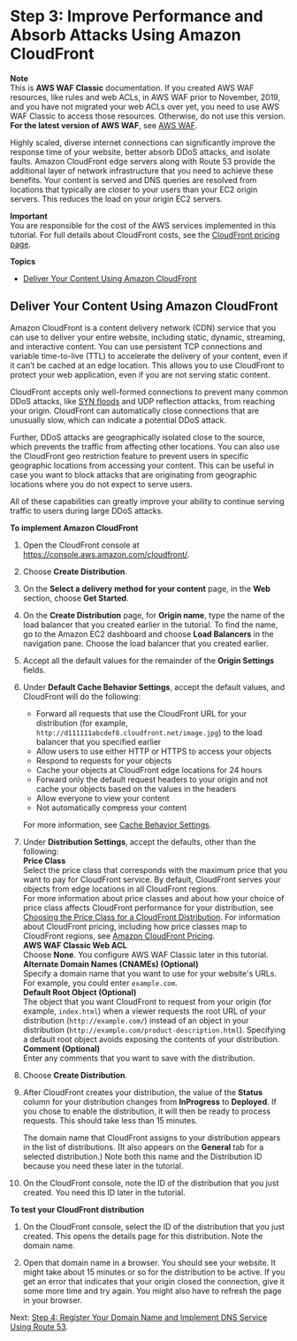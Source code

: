 # Step 3: Improve Performance and Absorb Attacks Using Amazon CloudFront<a name="classic-tutorials-ddos-cross-service-CF"></a>

**Note**  
This is **AWS WAF Classic** documentation\. If you created AWS WAF resources, like rules and web ACLs, in AWS WAF prior to November, 2019, and you have not migrated your web ACLs over yet, you need to use AWS WAF Classic to access those resources\. Otherwise, do not use this version\.  
**For the latest version of AWS WAF**, see [AWS WAF](waf-chapter.md)\. 

Highly scaled, diverse internet connections can significantly improve the response time of your website, better absorb DDoS attacks, and isolate faults\. Amazon CloudFront edge servers along with Route 53 provide the additional layer of network infrastructure that you need to achieve these benefits\. Your content is served and DNS queries are resolved from locations that typically are closer to your users than your EC2 origin servers\. This reduces the load on your origin EC2 servers\.

**Important**  
You are responsible for the cost of the AWS services implemented in this tutorial\. For full details about CloudFront costs, see the [CloudFront pricing page](https://aws.amazon.com/cloudfront/pricing/)\. 

**Topics**
+ [Deliver Your Content Using Amazon CloudFront](#classic-tutorials-ddos-cross-service-CF-implement)

## Deliver Your Content Using Amazon CloudFront<a name="classic-tutorials-ddos-cross-service-CF-implement"></a>

Amazon CloudFront is a content delivery network \(CDN\) service that you can use to deliver your entire website, including static, dynamic, streaming, and interactive content\. You can use persistent TCP connections and variable time\-to\-live \(TTL\) to accelerate the delivery of your content, even if it can’t be cached at an edge location\. This allows you to use CloudFront to protect your web application, even if you are not serving static content\.

CloudFront accepts only well\-formed connections to prevent many common DDoS attacks, like [SYN floods](https://en.wikipedia.org/wiki/SYN_flood) and UDP reflection attacks, from reaching your origin\. CloudFront can automatically close connections that are unusually slow, which can indicate a potential DDoS attack\. 

Further, DDoS attacks are geographically isolated close to the source, which prevents the traffic from affecting other locations\. You can also use the CloudFront geo restriction feature to prevent users in specific geographic locations from accessing your content\. This can be useful in case you want to block attacks that are originating from geographic locations where you do not expect to serve users\. 

All of these capabilities can greatly improve your ability to continue serving traffic to users during large DDoS attacks\.

**To implement Amazon CloudFront**

1. Open the CloudFront console at [ https://console\.aws\.amazon\.com/cloudfront/](https://console.aws.amazon.com/cloudfront/)\.

1. Choose **Create Distribution**\.

1. On the **Select a delivery method for your content** page, in the **Web** section, choose **Get Started**\.

1. On the **Create Distribution** page, for **Origin name**, type the name of the load balancer that you created earlier in the tutorial\. To find the name, go to the Amazon EC2 dashboard and choose **Load Balancers** in the navigation pane\. Choose the load balancer that you created earlier\.

1. Accept all the default values for the remainder of the **Origin Settings** fields\.

1. Under **Default Cache Behavior Settings**, accept the default values, and CloudFront will do the following:
   + Forward all requests that use the CloudFront URL for your distribution \(for example, `http://d111111abcdef8.cloudfront.net/image.jpg`\) to the load balancer that you specified earlier
   + Allow users to use either HTTP or HTTPS to access your objects
   + Respond to requests for your objects
   + Cache your objects at CloudFront edge locations for 24 hours
   + Forward only the default request headers to your origin and not cache your objects based on the values in the headers
   + Allow everyone to view your content
   + Not automatically compress your content

   For more information, see [Cache Behavior Settings](http://docs.aws.amazon.com/AmazonCloudFront/latest/DeveloperGuide/distribution-web-values-specify.html#DownloadDistValuesCacheBehavior)\.

1. Under **Distribution Settings**, accept the defaults, other than the following:  
**Price Class**  
Select the price class that corresponds with the maximum price that you want to pay for CloudFront service\. By default, CloudFront serves your objects from edge locations in all CloudFront regions\.   
For more information about price classes and about how your choice of price class affects CloudFront performance for your distribution, see [Choosing the Price Class for a CloudFront Distribution](http://docs.aws.amazon.com/AmazonCloudFront/latest/DeveloperGuide/PriceClass.html)\. For information about CloudFront pricing, including how price classes map to CloudFront regions, see [Amazon CloudFront Pricing](http://aws.amazon.com/cloudfront/pricing/)\.  
**AWS WAF Classic Web ACL**  
Choose **None**\. You configure AWS WAF Classic later in this tutorial\.  
**Alternate Domain Names \(CNAMEs\) \(Optional\)**  
Specify a domain name that you want to use for your website's URLs\. For example, you could enter `example.com`\.   
**Default Root Object \(Optional\)**  
The object that you want CloudFront to request from your origin \(for example, `index.html`\) when a viewer requests the root URL of your distribution \(`http://example.com/`\) instead of an object in your distribution \(`http://example.com/product-description.html`\)\. Specifying a default root object avoids exposing the contents of your distribution\.   
**Comment \(Optional\)**  
Enter any comments that you want to save with the distribution\.

1. Choose **Create Distribution**\.

1. After CloudFront creates your distribution, the value of the **Status** column for your distribution changes from **InProgress** to **Deployed**\. If you chose to enable the distribution, it will then be ready to process requests\. This should take less than 15 minutes\.

   The domain name that CloudFront assigns to your distribution appears in the list of distributions\. \(It also appears on the **General** tab for a selected distribution\.\) Note both this name and the Distribution ID because you need these later in the tutorial\.

1. On the CloudFront console, note the ID of the distribution that you just created\. You need this ID later in the tutorial\.

**To test your CloudFront distribution**

1. On the CloudFront console, select the ID of the distribution that you just created\. This opens the details page for this distribution\. Note the domain name\.

1. Open that domain name in a browser\. You should see your website\. It might take about 15 minutes or so for the distribution to be active\. If you get an error that indicates that your origin closed the connection, give it some more time and try again\. You might also have to refresh the page in your browser\.

Next: [Step 4: Register Your Domain Name and Implement DNS Service Using Route 53](classic-tutorials-ddos-cross-service-R53.md)\.
